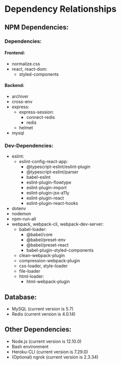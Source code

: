 # Dependency Relationships

## NPM Dependencies:

### Dependencies:

#### Frontend:
* normalize.css
* react, react-dom:
  * styled-components

#### Backend:
* archiver
* cross-env
* express:
  * express-session:
    * connect-redis
    * redis
  * helmet
* mysql

### Dev-Dependencies:
* eslint:
  * eslint-config-react-app:
    * @typescript-eslint/eslint-plugin
    * @typescript-eslint/parser
    * babel-eslint
    * eslint-plugin-flowtype
    * eslint-plugin-import
    * eslint-plugin-jsx-a11y
    * eslint-plugin-react
    * eslint-plugin-react-hooks
* dotenv
* nodemon
* npm-run-all
* webpack, webpack-cli, webpack-dev-server:
  * babel-loader:
    * @babel/core
    * @babel/preset-env
    * @babel/preset-react
    * babel-plugin-styled-components
  * clean-webpack-plugin
  * compression-webpack-plugin
  * css-loader, style-loader
  * file-loader
  * html-loader:
    * html-webpack-plugin

## Database:
* MySQL (current version is 5.7)
* Redis (current version is 4.0.14)

## Other Dependencies:
* Node.js (current version is 12.10.0)
* Bash environment
* Heroku-CLI (current version is 7.29.0)
* (Optional) ngrok (current version is 2.3.34)
